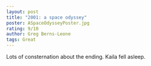 ```yaml
---
layout: post
title: "2001: a space odyssey"
poster: ASpaceOdysseyPoster.jpg
rating: 9/10
author: Greg Berns-Leone
tags: Great
---
```


Lots of consternation about the ending. Kaila fell asleep.
